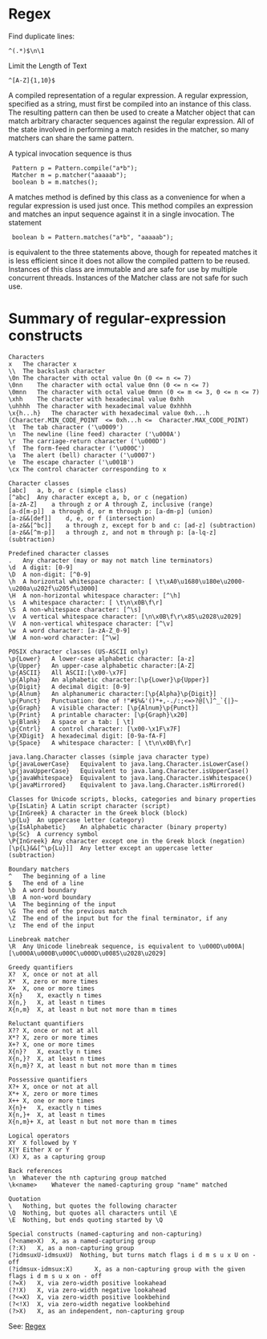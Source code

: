 # Regex

Find duplicate lines:
```
^(.*)$\n\1
```

Limit the Length of Text
```
^[A-Z]{1,10}$
```

A compiled representation of a regular expression.
A regular expression, specified as a string, must first be compiled into an instance of this class. The resulting pattern can then be used to create a Matcher object that can match arbitrary character sequences against the regular expression. All of the state involved in performing a match resides in the matcher, so many matchers can share the same pattern.

A typical invocation sequence is thus

```
 Pattern p = Pattern.compile("a*b");
 Matcher m = p.matcher("aaaaab");
 boolean b = m.matches();
```
A matches method is defined by this class as a convenience for when a regular expression is used just once. This method compiles an expression and matches an input sequence against it in a single invocation. The statement
```
 boolean b = Pattern.matches("a*b", "aaaaab");
```
is equivalent to the three statements above, though for repeated matches it is less efficient since it does not allow the compiled pattern to be reused.
Instances of this class are immutable and are safe for use by multiple concurrent threads. Instances of the Matcher class are not safe for such use.

# Summary of regular-expression constructs

```
Characters
x	The character x
\\	The backslash character
\0n	The character with octal value 0n (0 <= n <= 7)
\0nn	The character with octal value 0nn (0 <= n <= 7)
\0mnn	The character with octal value 0mnn (0 <= m <= 3, 0 <= n <= 7)
\xhh	The character with hexadecimal value 0xhh
\uhhhh	The character with hexadecimal value 0xhhhh
\x{h...h}	The character with hexadecimal value 0xh...h (Character.MIN_CODE_POINT  <= 0xh...h <=  Character.MAX_CODE_POINT)
\t	The tab character ('\u0009')
\n	The newline (line feed) character ('\u000A')
\r	The carriage-return character ('\u000D')
\f	The form-feed character ('\u000C')
\a	The alert (bell) character ('\u0007')
\e	The escape character ('\u001B')
\cx	The control character corresponding to x
 
Character classes
[abc]	a, b, or c (simple class)
[^abc]	Any character except a, b, or c (negation)
[a-zA-Z]	a through z or A through Z, inclusive (range)
[a-d[m-p]]	a through d, or m through p: [a-dm-p] (union)
[a-z&&[def]]	d, e, or f (intersection)
[a-z&&[^bc]]	a through z, except for b and c: [ad-z] (subtraction)
[a-z&&[^m-p]]	a through z, and not m through p: [a-lq-z](subtraction)
 
Predefined character classes
.	Any character (may or may not match line terminators)
\d	A digit: [0-9]
\D	A non-digit: [^0-9]
\h	A horizontal whitespace character: [ \t\xA0\u1680\u180e\u2000-\u200a\u202f\u205f\u3000]
\H	A non-horizontal whitespace character: [^\h]
\s	A whitespace character: [ \t\n\x0B\f\r]
\S	A non-whitespace character: [^\s]
\v	A vertical whitespace character: [\n\x0B\f\r\x85\u2028\u2029]
\V	A non-vertical whitespace character: [^\v]
\w	A word character: [a-zA-Z_0-9]
\W	A non-word character: [^\w]
 
POSIX character classes (US-ASCII only)
\p{Lower}	A lower-case alphabetic character: [a-z]
\p{Upper}	An upper-case alphabetic character:[A-Z]
\p{ASCII}	All ASCII:[\x00-\x7F]
\p{Alpha}	An alphabetic character:[\p{Lower}\p{Upper}]
\p{Digit}	A decimal digit: [0-9]
\p{Alnum}	An alphanumeric character:[\p{Alpha}\p{Digit}]
\p{Punct}	Punctuation: One of !"#$%&'()*+,-./:;<=>?@[\]^_`{|}~
\p{Graph}	A visible character: [\p{Alnum}\p{Punct}]
\p{Print}	A printable character: [\p{Graph}\x20]
\p{Blank}	A space or a tab: [ \t]
\p{Cntrl}	A control character: [\x00-\x1F\x7F]
\p{XDigit}	A hexadecimal digit: [0-9a-fA-F]
\p{Space}	A whitespace character: [ \t\n\x0B\f\r]
 
java.lang.Character classes (simple java character type)
\p{javaLowerCase}	Equivalent to java.lang.Character.isLowerCase()
\p{javaUpperCase}	Equivalent to java.lang.Character.isUpperCase()
\p{javaWhitespace}	Equivalent to java.lang.Character.isWhitespace()
\p{javaMirrored}	Equivalent to java.lang.Character.isMirrored()
 
Classes for Unicode scripts, blocks, categories and binary properties
\p{IsLatin}	A Latin script character (script)
\p{InGreek}	A character in the Greek block (block)
\p{Lu}	An uppercase letter (category)
\p{IsAlphabetic}	An alphabetic character (binary property)
\p{Sc}	A currency symbol
\P{InGreek}	Any character except one in the Greek block (negation)
[\p{L}&&[^\p{Lu}]]	Any letter except an uppercase letter (subtraction)
 
Boundary matchers
^	The beginning of a line
$	The end of a line
\b	A word boundary
\B	A non-word boundary
\A	The beginning of the input
\G	The end of the previous match
\Z	The end of the input but for the final terminator, if any
\z	The end of the input
 
Linebreak matcher
\R	Any Unicode linebreak sequence, is equivalent to \u000D\u000A|[\u000A\u000B\u000C\u000D\u0085\u2028\u2029]
 
Greedy quantifiers
X?	X, once or not at all
X*	X, zero or more times
X+	X, one or more times
X{n}	X, exactly n times
X{n,}	X, at least n times
X{n,m}	X, at least n but not more than m times
 
Reluctant quantifiers
X??	X, once or not at all
X*?	X, zero or more times
X+?	X, one or more times
X{n}?	X, exactly n times
X{n,}?	X, at least n times
X{n,m}?	X, at least n but not more than m times
 
Possessive quantifiers
X?+	X, once or not at all
X*+	X, zero or more times
X++	X, one or more times
X{n}+	X, exactly n times
X{n,}+	X, at least n times
X{n,m}+	X, at least n but not more than m times
 
Logical operators
XY	X followed by Y
X|Y	Either X or Y
(X)	X, as a capturing group
 
Back references
\n	Whatever the nth capturing group matched
\k<name>	Whatever the named-capturing group "name" matched
 
Quotation
\	Nothing, but quotes the following character
\Q	Nothing, but quotes all characters until \E
\E	Nothing, but ends quoting started by \Q
 
Special constructs (named-capturing and non-capturing)
(?<name>X)	X, as a named-capturing group
(?:X)	X, as a non-capturing group
(?idmsuxU-idmsuxU) 	Nothing, but turns match flags i d m s u x U on - off
(?idmsux-idmsux:X)  	X, as a non-capturing group with the given flags i d m s u x on - off
(?=X)	X, via zero-width positive lookahead
(?!X)	X, via zero-width negative lookahead
(?<=X)	X, via zero-width positive lookbehind
(?<!X)	X, via zero-width negative lookbehind
(?>X)	X, as an independent, non-capturing group
```

See: [Regex](https://docs.oracle.com/javase/8/docs/api/java/util/regex/Pattern.html)
